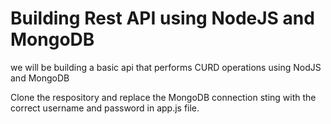 # Building Rest API using NodeJS and MongoDB
we will be building a basic api that performs CURD operations using NodJS and MongoDB

Clone the respository and replace the MongoDB connection sting with the correct username and password in app.js file.
